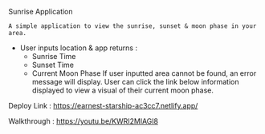 Sunrise Application 

    A simple application to view the sunrise, sunset & moon phase in your area.

- User inputs location & app returns :
    - Sunrise Time
    - Sunset Time
    - Current Moon Phase
If user inputted area cannot be found, an error message will display. 
User can click the link below information displayed to view a visual of their current moon phase. 

Deploy Link : https://earnest-starship-ac3cc7.netlify.app/

Walkthrough : https://youtu.be/KWRI2MlAGl8